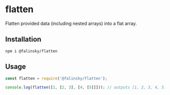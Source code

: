 # flatten

Flatten provided data (including nested arrays) into a flat array.


## Installation

`npm i @falinsky/flatten`


## Usage

```javascript
const flatten = require('@falinsky/flatten');

console.log(flatten([1, [2, 3], [4, [5]]])); // outputs [1, 2, 3, 4, 5]
```
